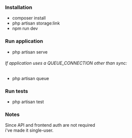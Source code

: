 ### Installation
* composer install  
* php artisan storage:link  
* npm run dev
### Run application
* php artisan serve  
  
###### If application uses a QUEUE_CONNECTION other than sync:
* php artisan queue  
### Run tests
* php artisan test
### Notes
Since API and frontend auth are not required  
i've made it single-user.
